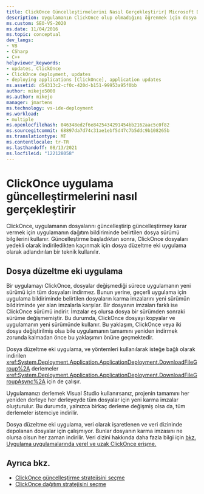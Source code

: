 ```yaml
---
title: ClickOnce Güncelleştirmelerini Nasıl Gerçekleştirir| Microsoft Docs
description: Uygulamanın ClickOnce olup olmadığını öğrenmek için dosya sürümü bilgilerini nasıl kullandığını öğrenin. ClickOnce, indirmede yedekliliği önlemek için dosya düzeltme eki uygulama kullanır.
ms.custom: SEO-VS-2020
ms.date: 11/04/2016
ms.topic: conceptual
dev_langs:
- VB
- CSharp
- C++
helpviewer_keywords:
- updates, ClickOnce
- ClickOnce deployment, updates
- deploying applications [ClickOnce], application updates
ms.assetid: d54313c2-cf0c-420d-b151-99953a95f0bb
author: mikejo5000
ms.author: mikejo
manager: jmartens
ms.technology: vs-ide-deployment
ms.workload:
- multiple
ms.openlocfilehash: 046348ed2f6e8425434291454bb2162aac5c0f82
ms.sourcegitcommit: 68897da7d74c31ae1ebf5d47c7b5ddc9b108265b
ms.translationtype: MT
ms.contentlocale: tr-TR
ms.lasthandoff: 08/13/2021
ms.locfileid: "122128058"
---
```

# <a name="how-clickonce-performs-application-updates"></a>ClickOnce uygulama güncelleştirmelerini nasıl gerçekleştirir
ClickOnce, uygulamanın dosyalarını güncelleştirip güncelleştirmey karar vermek için uygulamanın dağıtım bildiriminde belirtilen dosya sürümü bilgilerini kullanır. Güncelleştirme başladıktan sonra, ClickOnce dosyaları yedekli olarak indiriledikten kaçınmak için dosya düzeltme eki uygulama olarak adlandırılan bir teknik kullanılır. 

## <a name="file-patching"></a>Dosya düzeltme eki uygulama
 Bir uygulamayı ClickOnce, dosyalar değişmediği sürece uygulamanın yeni sürümü için tüm dosyaları indirmez. Bunun yerine, geçerli uygulama için uygulama bildiriminde belirtilen dosyaların karma imzalarını yeni sürümün bildiriminde yer alan imzalarla karşılar. Bir dosyanın imzaları farklı ise ClickOnce sürümü indirir. İmzalar eş olursa dosya bir sürümden sonraki sürüme değişmemiştir. Bu durumda, ClickOnce dosyayı kopyalar ve uygulamanın yeni sürümünde kullanır. Bu yaklaşım, ClickOnce veya iki dosya değiştirilmiş olsa bile uygulamanın tamamını yeniden indirmek zorunda kalmadan önce bu yaklaşımın önüne geçmektedir.

 Dosya düzeltme eki uygulama, ve yöntemleri kullanılarak isteğe bağlı olarak indirilen <xref:System.Deployment.Application.ApplicationDeployment.DownloadFileGroup%2A> derlemeler <xref:System.Deployment.Application.ApplicationDeployment.DownloadFileGroupAsync%2A> için de çalışır.

 Uygulamanızı derlemek Visual Studio kullanırsanız, projenin tamamını her yeniden derleye her derleyeyde tüm dosyalar için yeni karma imzalar oluşturulur. Bu durumda, yalnızca birkaç derleme değişmiş olsa da, tüm derlemeler istemciye indirilir.

 Dosya düzeltme eki uygulama, veri olarak işaretlenen ve veri dizininde depolanan dosyalar için çalışmıyor. Bunlar dosyanın karma imzasını ne olursa olsun her zaman indirilir. Veri dizini hakkında daha fazla bilgi için [bkz. Uygulama uygulamalarında yerel ve uzak ClickOnce erişme.](../deployment/accessing-local-and-remote-data-in-clickonce-applications.md)

## <a name="see-also"></a>Ayrıca bkz.
- [ClickOnce güncelleştirme stratejisini seçme](../deployment/choosing-a-clickonce-update-strategy.md)
- [ClickOnce dağıtım stratejisini seçme](../deployment/choosing-a-clickonce-deployment-strategy.md)